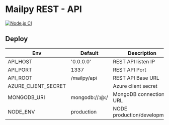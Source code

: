 # Mailpy REST - API

[![Node.js CI](https://github.com/carneirofc/mailpy-api/actions/workflows/test.yml/badge.svg)](https://github.com/carneirofc/mailpy-api/actions/workflows/test.yml)

## Deploy

| Env                 | Default                                       | Description                 |
| ------------------- | --------------------------------------------- | --------------------------- |
| API_HOST            | '0.0.0.0'                                     | REST API listen IP          |
| API_PORT            | 1337                                          | REST API Port               |
| API_ROOT            | /mailpy/api                                   | REST API Base URL           |
| AZURE_CLIENT_SECRET |                                               | Azure client secret         |
| MONGODB_URI         | mongodb://<usr>:<password>@<host>:<port>/<db> | MongoDB connection URL      |
| NODE_ENV            | production                                    | NODE production/development |
